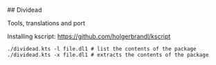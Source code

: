 ## Dividead

Tools, translations and port

Installing kscript: <https://github.com/holgerbrandl/kscript>

```
./dividead.kts -l file.dl1 # list the contents of the package
./dividead.kts -x file.dl1 # extracts the contents of the package
```
